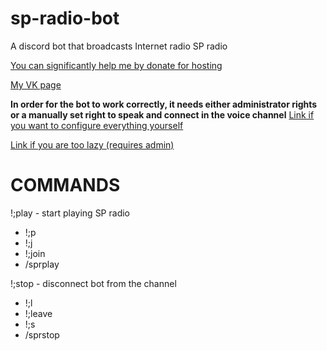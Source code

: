 # sp-radio-bot
A discord bot that broadcasts Internet radio SP radio

[You can significantly help me by donate for hosting](https://www.donationalerts.com/r/teleport_2)

[My VK page](https://vk.com/telepuzik1)

**In order for the bot to work correctly, it needs either administrator rights or a manually set right to speak and connect in the voice channel**
[Link if you want to configure everything yourself](https://discord.com/api/oauth2/authorize?client_id=976913313281749012&permissions=70315072&scope=bot%20applications.commands)

[Link if you are too lazy (requires admin)](https://discord.com/api/oauth2/authorize?client_id=976913313281749012&permissions=8&scope=bot%20applications.commands) 


# COMMANDS

!;play - start playing SP radio
- !;p
- !;j
- !;join
- /sprplay

!;stop - disconnect bot from the channel
- !;l
- !;leave
- !;s
- /sprstop
